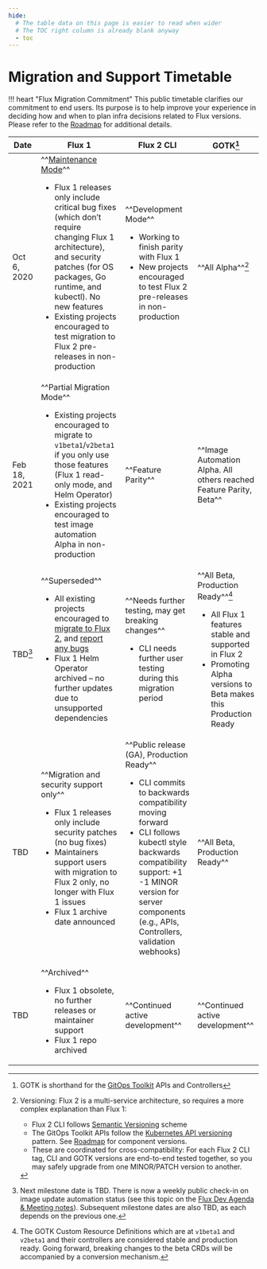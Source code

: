 ```yaml
---
hide:
  # The table data on this page is easier to read when wider
  # The TOC right column is already blank anyway
  - toc
---
```

# Migration and Support Timetable

!!! heart "Flux Migration Commitment"
    This public timetable clarifies our commitment to end users.
    Its purpose is to help improve your experience in deciding how and when to plan infra decisions related to Flux versions.
    Please refer to the [Roadmap](../roadmap/index.md) for additional details.

<!-- Note: this div allows us to set fixed column widths in custom.css -->
<!-- See: https://github.com/squidfunk/mkdocs-material/issues/118 -->
<div markdown="1" class="timetable-explicit-col-widths">

<!-- Requires mkdocs markdown_extensions footnotes and pymdownx.caret -->
<!-- markdownlint-disable-file MD033 -->
| Date | Flux 1 | Flux 2 CLI | GOTK[^1] |
| -- | -- | -- | -- |
| Oct 6, 2020 | ^^[Maintenance Mode](https://github.com/fluxcd/website/pull/25)^^<br><ul><li>Flux 1 releases only include critical bug fixes (which don’t require changing Flux 1 architecture), and security patches (for OS packages, Go runtime, and kubectl). No new features</li><li>Existing projects encouraged to test migration to Flux 2 pre-releases in non-production</li></ul> | ^^Development Mode^^<br><ul><li>Working to finish parity with Flux 1</li><li>New projects encouraged to test Flux 2 pre-releases in non-production</li></ul> | ^^All Alpha^^[^2] |
Feb 18, 2021 | ^^Partial Migration Mode^^<br><ul><li>Existing projects encouraged to migrate to `v1beta1`/`v2beta1` if you only use those features (Flux 1 read-only mode, and Helm Operator)</li><li>Existing projects encouraged to test image automation Alpha in non-production</li></ul> | ^^Feature Parity^^ | ^^Image Automation Alpha. All others reached Feature Parity, Beta^^ |
| TBD[^3] | ^^Superseded^^<br><ul><li>All existing projects encouraged to [migrate to Flux 2](https://toolkit.fluxcd.io/guides/flux-v1-migration/), and [report any bugs](https://github.com/fluxcd/flux2/issues/new/choose)</li><li>Flux 1 Helm Operator archived – no further updates due to unsupported dependencies</li></ul> | ^^Needs further testing, may get breaking changes^^<br><ul><li>CLI needs further user testing during this migration period</li></ul> | ^^All Beta, Production Ready^^[^4]<br><ul><li>All Flux 1 features stable and supported in Flux 2</li><li>Promoting Alpha versions to Beta makes this Production Ready</li></ul> |
| TBD | ^^Migration and security support only^^<br><ul><li>Flux 1 releases only include security patches (no bug fixes)</li><li>Maintainers support users with migration to Flux 2 only, no longer with Flux 1 issues</li><li>Flux 1 archive date announced</li></ul> | ^^Public release (GA), Production Ready^^<br><ul><li>CLI commits to backwards compatibility moving forward</li><li>CLI follows kubectl style backwards compatibility support: +1 -1 MINOR version for server components (e.g., APIs, Controllers, validation webhooks)</li></ul> | ^^All Beta, Production Ready^^ |
| TBD | ^^Archived^^<br><ul><li>Flux 1 obsolete, no further releases or maintainer support</li><li>Flux 1 repo archived</li></ul> | ^^Continued active development^^ | ^^Continued active development^^ |

<!-- end .timetable-explicit-col-widths -->
</div>

[^1]: GOTK is shorthand for the [GitOps Toolkit](https://toolkit.fluxcd.io/components/) APIs and Controllers

[^2]: Versioning: Flux 2 is a multi-service architecture, so requires a more complex explanation than Flux 1:
     - Flux 2 CLI follows [Semantic Versioning](https://semver.org/) scheme
     - The GitOps Toolkit APIs follow the [Kubernetes API versioning](https://kubernetes.io/docs/reference/using-api/#api-versioning) pattern. See [Roadmap](https://toolkit.fluxcd.io/roadmap/) for component versions.
     - These are coordinated for cross-compatibility: For each Flux 2 CLI tag, CLI and GOTK versions are end-to-end tested together, so you may safely upgrade from one MINOR/PATCH version to another.

[^3]: Next milestone date is TBD. There is now a weekly public check-in on image update automation status (see this topic on the [Flux Dev Agenda & Meeting notes](https://docs.google.com/document/d/1l_M0om0qUEN_NNiGgpqJ2tvsF2iioHkaARDeh6b70B0/view#heading=h.5dtnb0thm8sm)). Subsequent milestone dates are also TBD, as each depends on the previous one.

[^4]: The GOTK Custom Resource Definitions which are at `v1beta1` and `v2beta1` and their controllers are considered stable and production ready. Going forward, breaking changes to the beta CRDs will be accompanied by a conversion mechanism.
